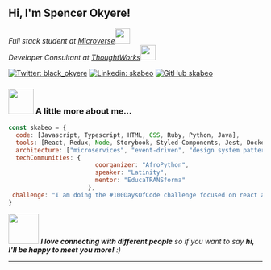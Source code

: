 <h2> Hi, I'm Spencer Okyere!</h2>
<p><em>Full stack student at <a href="http://www.unb.br">Microverse</a><img src="https://media.giphy.com/media/fYSnHlufseco8Fh93Z/giphy.gif" width="30"></br>Developer Consultant at <a href="https://www.thoughtworks.com">ThoughtWorks</a><img src="https://media.giphy.com/media/WUlplcMpOCEmTGBtBW/giphy.gif" width="30"> 
</em></p>

[![Twitter: black_okyere](https://img.shields.io/twitter/follow/skabeo?style=social)](https://twitter.com/black_okyere)
[![Linkedin: skabeo](https://img.shields.io/badge/-skabeo-blue?style=flat-square&logo=Linkedin&logoColor=white&link=https://www.linkedin.com/in/skabeo/)](https://linkedin.com/in/okyere-spencer-9b602623b)
[![GitHub skabeo](https://img.shields.io/github/followers/skabeo?label=follow&style=social)](https://github.com/skabeo)


### <img src="https://media.giphy.com/media/VgCDAzcKvsR6OM0uWg/giphy.gif" width="50"> A little more about me...  

```javascript
const skabeo = {
  code: [Javascript, Typescript, HTML, CSS, Ruby, Python, Java],
  tools: [React, Redux, Node, Storybook, Styled-Components, Jest, Docker],
  architecture: ["microservices", "event-driven", "design system pattern"],
  techCommunities: {
                        coorganizer: "AfroPython",
                        speaker: "Latinity",
                        mentor: "EducaTRANSforma"
                      },
 challenge: "I am doing the #100DaysOfCode challenge focused on react and typescript"
}
```

<img src="https://media.giphy.com/media/LnQjpWaON8nhr21vNW/giphy.gif" width="60"> <em><b>I love connecting with different people</b> so if you want to say <b>hi, I'll be happy to meet you more!</b> :)</em>

---
